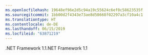 ```yaml
---
ms.openlocfilehash: 19648ef96e2d5c94a19c55624c6ef0c58623535f
ms.sourcegitcommit: 1bb00d2f4343e73ae8d58668f02297a3cf10a4c1
ms.translationtype: HT
ms.contentlocale: de-DE
ms.lasthandoff: 06/15/2019
ms.locfileid: "63871219"
---
```

<span data-ttu-id="2905b-101">.NET Framework 1.1</span><span class="sxs-lookup"><span data-stu-id="2905b-101">.NET Framework 1.1</span></span>